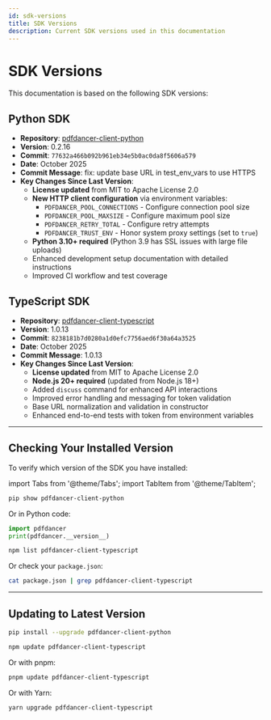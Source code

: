 ```yaml
---
id: sdk-versions
title: SDK Versions
description: Current SDK versions used in this documentation
---
```


# SDK Versions

This documentation is based on the following SDK versions:

## Python SDK

- **Repository**: [pdfdancer-client-python](https://github.com/MenschMachine/pdfdancer-client-python)
- **Version**: 0.2.16
- **Commit**: `77632a466b092b961eb34e5b0ac0da8f5606a579`
- **Date**: October 2025
- **Commit Message**: fix: update base URL in test_env_vars to use HTTPS
- **Key Changes Since Last Version**:
  - **License updated** from MIT to Apache License 2.0
  - **New HTTP client configuration** via environment variables:
    - `PDFDANCER_POOL_CONNECTIONS` - Configure connection pool size
    - `PDFDANCER_POOL_MAXSIZE` - Configure maximum pool size
    - `PDFDANCER_RETRY_TOTAL` - Configure retry attempts
    - `PDFDANCER_TRUST_ENV` - Honor system proxy settings (set to `true`)
  - **Python 3.10+ required** (Python 3.9 has SSL issues with large file uploads)
  - Enhanced development setup documentation with detailed instructions
  - Improved CI workflow and test coverage

## TypeScript SDK

- **Repository**: [pdfdancer-client-typescript](https://github.com/MenschMachine/pdfdancer-client-typescript)
- **Version**: 1.0.13
- **Commit**: `8238181b7d0280a1d0efc7756aed6f30a64a3525`
- **Date**: October 2025
- **Commit Message**: 1.0.13
- **Key Changes Since Last Version**:
  - **License updated** from MIT to Apache License 2.0
  - **Node.js 20+ required** (updated from Node.js 18+)
  - Added `discuss` command for enhanced API interactions
  - Improved error handling and messaging for token validation
  - Base URL normalization and validation in constructor
  - Enhanced end-to-end tests with token from environment variables

---

## Checking Your Installed Version

To verify which version of the SDK you have installed:

import Tabs from '@theme/Tabs';
import TabItem from '@theme/TabItem';

<Tabs>
  <TabItem value="python" label="Python">

```bash
pip show pdfdancer-client-python
```

Or in Python code:

```python
import pdfdancer
print(pdfdancer.__version__)
```

  </TabItem>
  <TabItem value="typescript" label="TypeScript">

```bash
npm list pdfdancer-client-typescript
```

Or check your `package.json`:

```bash
cat package.json | grep pdfdancer-client-typescript
```

  </TabItem>
</Tabs>

---

## Updating to Latest Version

<Tabs>
  <TabItem value="python" label="Python">

```bash
pip install --upgrade pdfdancer-client-python
```

  </TabItem>
  <TabItem value="typescript" label="TypeScript">

```bash
npm update pdfdancer-client-typescript
```

Or with pnpm:

```bash
pnpm update pdfdancer-client-typescript
```

Or with Yarn:

```bash
yarn upgrade pdfdancer-client-typescript
```

  </TabItem>
</Tabs>

